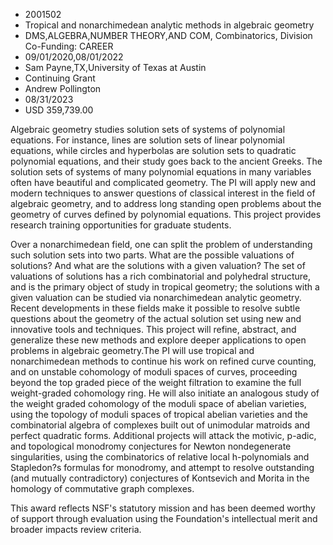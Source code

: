 
* 2001502
* Tropical and nonarchimedean analytic methods in algebraic geometry
* DMS,ALGEBRA,NUMBER THEORY,AND COM, Combinatorics, Division Co-Funding: CAREER
* 09/01/2020,08/01/2022
* Sam Payne,TX,University of Texas at Austin
* Continuing Grant
* Andrew Pollington
* 08/31/2023
* USD 359,739.00

Algebraic geometry studies solution sets of systems of polynomial equations. For
instance, lines are solution sets of linear polynomial equations, while circles
and hyperbolas are solution sets to quadratic polynomial equations, and their
study goes back to the ancient Greeks. The solution sets of systems of many
polynomial equations in many variables often have beautiful and complicated
geometry. The PI will apply new and modern techniques to answer questions of
classical interest in the field of algebraic geometry, and to address long
standing open problems about the geometry of curves defined by polynomial
equations. This project provides research training opportunities for graduate
students.

Over a nonarchimedean field, one can split the problem of understanding such
solution sets into two parts. What are the possible valuations of solutions? And
what are the solutions with a given valuation? The set of valuations of
solutions has a rich combinatorial and polyhedral structure, and is the primary
object of study in tropical geometry; the solutions with a given valuation can
be studied via nonarchimedean analytic geometry. Recent developments in these
fields make it possible to resolve subtle questions about the geometry of the
actual solution set using new and innovative tools and techniques. This project
will refine, abstract, and generalize these new methods and explore deeper
applications to open problems in algebraic geometry.The PI will use tropical and
nonarchimedean methods to continue his work on refined curve counting, and on
unstable cohomology of moduli spaces of curves, proceeding beyond the top graded
piece of the weight filtration to examine the full weight-graded cohomology
ring. He will also initiate an analogous study of the weight graded cohomology
of the moduli space of abelian varieties, using the topology of moduli spaces of
tropical abelian varieties and the combinatorial algebra of complexes built out
of unimodular matroids and perfect quadratic forms. Additional projects will
attack the motivic, p-adic, and topological monodromy conjectures for Newton
nondegenerate singularities, using the combinatorics of relative local
h-polynomials and Stapledon?s formulas for monodromy, and attempt to resolve
outstanding (and mutually contradictory) conjectures of Kontsevich and Morita in
the homology of commutative graph complexes.

This award reflects NSF's statutory mission and has been deemed worthy of
support through evaluation using the Foundation's intellectual merit and broader
impacts review criteria.
